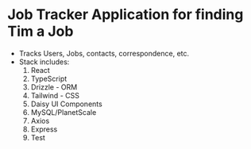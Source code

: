 # Job Tracker Application for finding Tim a Job

- Tracks Users, Jobs, contacts, correspondence, etc.
- Stack includes:
   1) React
   2) TypeScript
   3) Drizzle - ORM
   4) Tailwind - CSS
   5) Daisy UI Components
   6) MySQL/PlanetScale
   7) Axios
   8) Express
   9) Test
